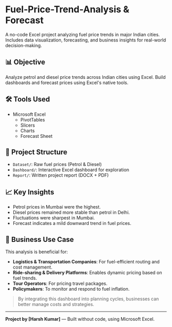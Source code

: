 # Fuel-Price-Trend-Analysis & Forecast
A no-code Excel project analyzing fuel price trends in major Indian cities. Includes data visualization, forecasting, and business insights for real-world decision-making.

## 📊 Objective
Analyze petrol and diesel price trends across Indian cities using Excel. Build dashboards and forecast prices using Excel's native tools.

## 🛠️ Tools Used
- Microsoft Excel  
  - PivotTables  
  - Slicers  
  - Charts  
  - Forecast Sheet

## 📁 Project Structure
- `Dataset/`: Raw fuel prices (Petrol & Diesel)  
- `Dashboard/`: Interactive Excel dashboard for exploration  
- `Report/`: Written project report (DOCX + PDF)

## 📈 Key Insights
- Petrol prices in Mumbai were the highest.  
- Diesel prices remained more stable than petrol in Delhi.  
- Fluctuations were sharpest in Mumbai.  
- Forecast indicates a mild downward trend in fuel prices.

## 💼 Business Use Case
This analysis is beneficial for:

- **Logistics & Transportation Companies**: For fuel-efficient routing and cost management.  
- **Ride-sharing & Delivery Platforms**: Enables dynamic pricing based on fuel trends.  
- **Tour Operators**: For pricing travel packages.  
- **Policymakers**: To monitor and respond to fuel inflation.

> By integrating this dashboard into planning cycles, businesses can better manage costs and strategies.

---

**Project by [Harsh Kumar]** — Built without code, using Microsoft Excel.
